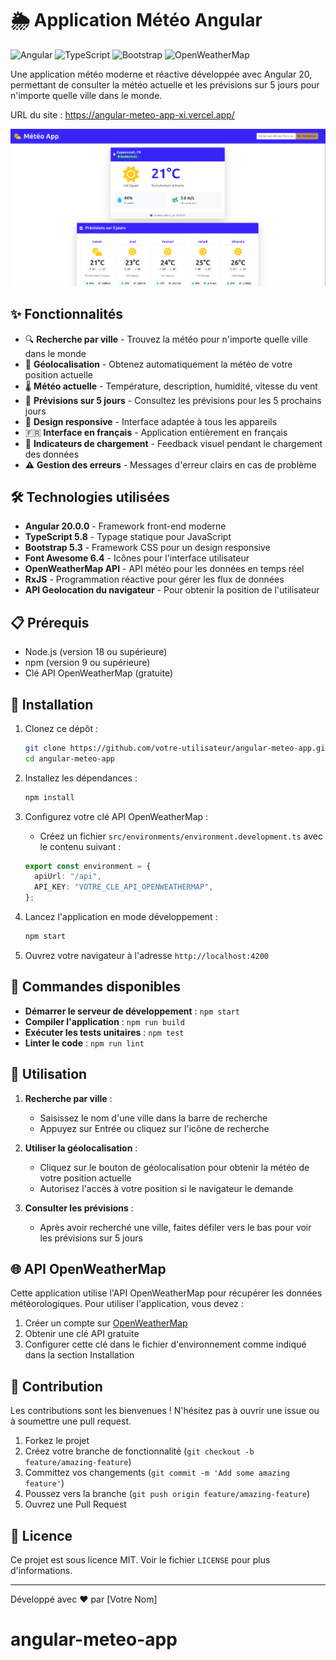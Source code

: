 # 🌦️ Application Météo Angular

![Angular](https://img.shields.io/badge/Angular-20.0.0-DD0031?style=for-the-badge&logo=angular)
![TypeScript](https://img.shields.io/badge/TypeScript-5.8-3178C6?style=for-the-badge&logo=typescript)
![Bootstrap](https://img.shields.io/badge/Bootstrap-5.3-7952B3?style=for-the-badge&logo=bootstrap)
![OpenWeatherMap](https://img.shields.io/badge/OpenWeatherMap-API-orange?style=for-the-badge)

Une application météo moderne et réactive développée avec Angular 20, permettant de consulter la météo actuelle et les prévisions sur 5 jours pour n'importe quelle ville dans le monde.

URL du site : https://angular-meteo-app-xi.vercel.app/

![Application Météo](public/image.png)

## ✨ Fonctionnalités

- 🔍 **Recherche par ville** - Trouvez la météo pour n'importe quelle ville dans le monde
- 📍 **Géolocalisation** - Obtenez automatiquement la météo de votre position actuelle
- 🌡️ **Météo actuelle** - Température, description, humidité, vitesse du vent
- 📅 **Prévisions sur 5 jours** - Consultez les prévisions pour les 5 prochains jours
- 📱 **Design responsive** - Interface adaptée à tous les appareils
- 🇫🇷 **Interface en français** - Application entièrement en français
- 🔄 **Indicateurs de chargement** - Feedback visuel pendant le chargement des données
- ⚠️ **Gestion des erreurs** - Messages d'erreur clairs en cas de problème

## 🛠️ Technologies utilisées

- **Angular 20.0.0** - Framework front-end moderne
- **TypeScript 5.8** - Typage statique pour JavaScript
- **Bootstrap 5.3** - Framework CSS pour un design responsive
- **Font Awesome 6.4** - Icônes pour l'interface utilisateur
- **OpenWeatherMap API** - API météo pour les données en temps réel
- **RxJS** - Programmation réactive pour gérer les flux de données
- **API Geolocation du navigateur** - Pour obtenir la position de l'utilisateur

## 📋 Prérequis

- Node.js (version 18 ou supérieure)
- npm (version 9 ou supérieure)
- Clé API OpenWeatherMap (gratuite)

## 🚀 Installation

1. Clonez ce dépôt :

   ```bash
   git clone https://github.com/votre-utilisateur/angular-meteo-app.git
   cd angular-meteo-app
   ```

2. Installez les dépendances :

   ```bash
   npm install
   ```

3. Configurez votre clé API OpenWeatherMap :

   - Créez un fichier `src/environments/environment.development.ts` avec le contenu suivant :

   ```typescript
   export const environment = {
     apiUrl: "/api",
     API_KEY: "VOTRE_CLE_API_OPENWEATHERMAP",
   };
   ```

4. Lancez l'application en mode développement :

   ```bash
   npm start
   ```

5. Ouvrez votre navigateur à l'adresse `http://localhost:4200`

## 🔧 Commandes disponibles

- **Démarrer le serveur de développement** : `npm start`
- **Compiler l'application** : `npm run build`
- **Exécuter les tests unitaires** : `npm test`
- **Linter le code** : `npm run lint`

## 📱 Utilisation

1. **Recherche par ville** :

   - Saisissez le nom d'une ville dans la barre de recherche
   - Appuyez sur Entrée ou cliquez sur l'icône de recherche

2. **Utiliser la géolocalisation** :

   - Cliquez sur le bouton de géolocalisation pour obtenir la météo de votre position actuelle
   - Autorisez l'accès à votre position si le navigateur le demande

3. **Consulter les prévisions** :
   - Après avoir recherché une ville, faites défiler vers le bas pour voir les prévisions sur 5 jours

## 🌐 API OpenWeatherMap

Cette application utilise l'API OpenWeatherMap pour récupérer les données météorologiques. Pour utiliser l'application, vous devez :

1. Créer un compte sur [OpenWeatherMap](https://openweathermap.org/api)
2. Obtenir une clé API gratuite
3. Configurer cette clé dans le fichier d'environnement comme indiqué dans la section Installation

## 🤝 Contribution

Les contributions sont les bienvenues ! N'hésitez pas à ouvrir une issue ou à soumettre une pull request.

1. Forkez le projet
2. Créez votre branche de fonctionnalité (`git checkout -b feature/amazing-feature`)
3. Committez vos changements (`git commit -m 'Add some amazing feature'`)
4. Poussez vers la branche (`git push origin feature/amazing-feature`)
5. Ouvrez une Pull Request

## 📄 Licence

Ce projet est sous licence MIT. Voir le fichier `LICENSE` pour plus d'informations.

---

Développé avec ❤️ par [Votre Nom]
# angular-meteo-app
